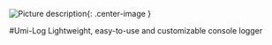 ![Picture description](https://78.media.tumblr.com/411b7df1ecbbd44c7db811c2d7776e8c/tumblr_olim3aaQ2S1ubcx5fo1_250.png){: .center-image }

#Umi-Log
Lightweight, easy-to-use and customizable console logger
